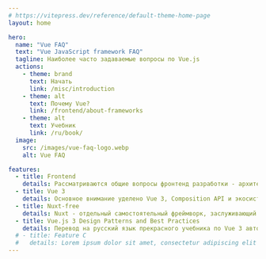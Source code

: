 ```yaml
---
# https://vitepress.dev/reference/default-theme-home-page
layout: home

hero:
  name: "Vue FAQ"
  text: "Vue JavaScript framework FAQ"
  tagline: Наиболее часто задаваемые вопросы по Vue.js
  actions:
    - theme: brand
      text: Начать
      link: /misc/introduction
    - theme: alt
      text: Почему Vue?
      link: /frontend/about-frameworks
    - theme: alt
      text: Учебник
      link: /ru/book/
  image:
    src: /images/vue-faq-logo.webp
    alt: Vue FAQ

features:
  - title: Frontend
    details: Рассматриваются общие вопросы фронтенд разработки - архитектура, шаблоны, лучшие практики
  - title: Vue 3
    details: Основное внимание уделено Vue 3, Composition API и экосистеме Vue последних лет
  - title: Nuxt-free
    details: Nuxt - отдельный самостоятельный фреймворк, заслуживающий свой собственный FAQ
  - title: Vue.js 3 Design Patterns and Best Practices
    details: Перевод на русский язык прекрасного учебника по Vue 3 автора Pablo Garaguso
  # - title: Feature C
  #   details: Lorem ipsum dolor sit amet, consectetur adipiscing elit
---
```

